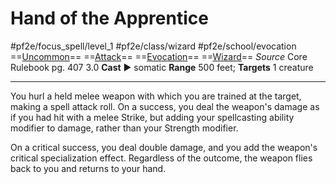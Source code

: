 # Hand of the Apprentice
#pf2e/focus_spell/level_1 #pf2e/class/wizard #pf2e/school/evocation 
==[Uncommon](../../../rules/traits/uncommon.md)== ==[Attack](../../../rules/traits/attack.md)== ==[Evocation](../../../rules/traits/evocation.md)== ==[Wizard](../../../rules/traits/wizard.md)==
*Source* Core Rulebook pg. 407 3.0
**Cast** ► somatic
**Range** 500 feet; **Targets** 1 creature

---
You hurl a held melee weapon with which you are trained at the target, making a spell attack roll. On a success, you deal the weapon's damage as if you had hit with a melee Strike, but adding your spellcasting ability modifier to damage, rather than your Strength modifier.

On a critical success, you deal double damage, and you add the weapon's critical specialization effect. Regardless of the outcome, the weapon flies back to you and returns to your hand.